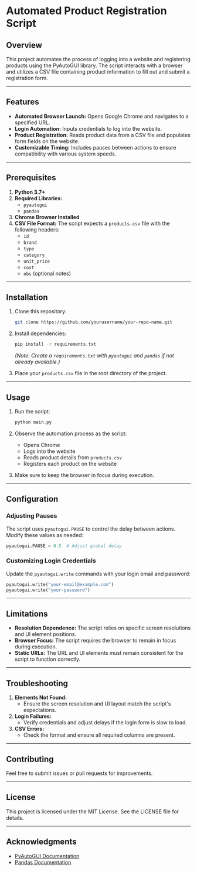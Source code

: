 # Automated Product Registration Script

## Overview
This project automates the process of logging into a website and registering products using the PyAutoGUI library. The script interacts with a browser and utilizes a CSV file containing product information to fill out and submit a registration form.

---

## Features
- **Automated Browser Launch:** Opens Google Chrome and navigates to a specified URL.
- **Login Automation:** Inputs credentials to log into the website.
- **Product Registration:** Reads product data from a CSV file and populates form fields on the website.
- **Customizable Timing:** Includes pauses between actions to ensure compatibility with various system speeds.

---

## Prerequisites
1. **Python 3.7+**
2. **Required Libraries:**
   - `pyautogui`
   - `pandas`
3. **Chrome Browser Installed**
4. **CSV File Format:**
   The script expects a `products.csv` file with the following headers:
   - `id`
   - `brand`
   - `type`
   - `category`
   - `unit_price`
   - `cost`
   - `obs` (optional notes)

---

## Installation
1. Clone this repository:
   ```bash
   git clone https://github.com/yourusername/your-repo-name.git
   ```

2. Install dependencies:
   ```bash
   pip install -r requirements.txt
   ```
   *(Note: Create a `requirements.txt` with `pyautogui` and `pandas` if not already available.)*

3. Place your `products.csv` file in the root directory of the project.

---

## Usage
1. Run the script:
   ```bash
   python main.py
   ```

2. Observe the automation process as the script:
   - Opens Chrome
   - Logs into the website
   - Reads product details from `products.csv`
   - Registers each product on the website

3. Make sure to keep the browser in focus during execution.

---

## Configuration
### Adjusting Pauses
The script uses `pyautogui.PAUSE` to control the delay between actions. Modify these values as needed:
```python
pyautogui.PAUSE = 0.5  # Adjust global delay
```

### Customizing Login Credentials
Update the `pyautogui.write` commands with your login email and password:
```python
pyautogui.write("your-email@example.com")
pyautogui.write("your-password")
```

---

## Limitations
- **Resolution Dependence:** The script relies on specific screen resolutions and UI element positions.
- **Browser Focus:** The script requires the browser to remain in focus during execution.
- **Static URLs:** The URL and UI elements must remain consistent for the script to function correctly.

---

## Troubleshooting
1. **Elements Not Found:**
   - Ensure the screen resolution and UI layout match the script's expectations.
2. **Login Failures:**
   - Verify credentials and adjust delays if the login form is slow to load.
3. **CSV Errors:**
   - Check the format and ensure all required columns are present.

---

## Contributing
Feel free to submit issues or pull requests for improvements.

---

## License
This project is licensed under the MIT License. See the LICENSE file for details.

---

## Acknowledgments
- [PyAutoGUI Documentation](https://pyautogui.readthedocs.io/)
- [Pandas Documentation](https://pandas.pydata.org/docs/)

